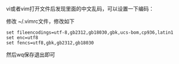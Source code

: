 vi或者vim打开文件后发现里面的中文乱码，可以设置一下编码：

修改 ~/.vimrc文件，修改如下
``` shell
set fileencodings=utf-8,gb2312,gb18030,gbk,ucs-bom,cp936,latin1
set enc=utf8
set fencs=utf8,gbk,gb2312,gb18030
```
然后wq保存退出即可
